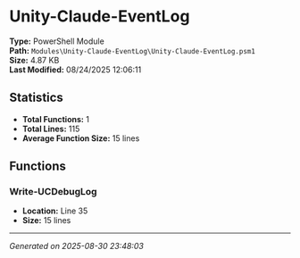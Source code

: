 # Unity-Claude-EventLog

**Type:** PowerShell Module  
**Path:** `Modules\Unity-Claude-EventLog\Unity-Claude-EventLog.psm1`  
**Size:** 4.87 KB  
**Last Modified:** 08/24/2025 12:06:11  

## Statistics

- **Total Functions:** 1
- **Total Lines:** 115
- **Average Function Size:** 15 lines

## Functions


### Write-UCDebugLog

- **Location:** Line 35
- **Size:** 15 lines



---
*Generated on 2025-08-30 23:48:03*
